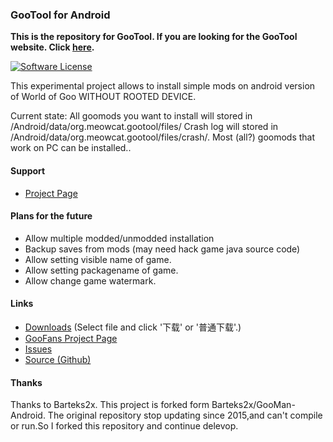 ### GooTool for Android
**This is the repository for GooTool. If you are looking for the GooTool website. Click [here](https://github.com/MeowCat-Studio/GooTool/tree/gh-pages).**

[![Software License](https://img.shields.io/badge/license-GPL%203.0-brightgreen.svg)](https://github.com/MeowCat-Studio/GooTool/blob/master/LICENSE)

This experimental project allows to install simple mods on android version of World of Goo WITHOUT ROOTED DEVICE.

Current state: 
All goomods you want to install will stored in <storage>/Android/data/org.meowcat.gootool/files/
Crash log will stored in <storage>/Android/data/org.meowcat.gootool/files/crash/.
Most (all?) goomods that work on PC can be installed..

#### Support
- [Project Page](http://gootool.worldofgoo.club/)

#### Plans for the future
- Allow multiple modded/unmodded installation
- Backup saves from mods (may need hack game java source code)
- Allow setting visible name of game.
- Allow setting packagename of game.
- Allow change game watermark.

#### Links
- [Downloads](http://cdn.meowcat.org/download?p=/meowcat/app/gootool/) (Select file and click '下载' or '普通下载'.)
- [GooFans Project Page](http://goofans.com/download/utility/world-of-goo-mod-manager)
- [Issues](https://github.com/MeowCat-Studio/GooTool/issues)
- [Source (Github)](https://github.com/MeowCat-Studio/GooTool)

#### Thanks
Thanks to Barteks2x.
This project is forked form Barteks2x/GooMan-Android.
The original repository stop updating since 2015,and can't compile or run.So I forked this repository and continue delevop.

